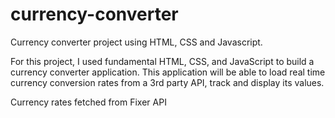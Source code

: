 # currency-converter
Currency converter project using HTML, CSS and Javascript.

For this project, I used fundamental HTML, CSS, and JavaScript to build a currency converter application. This application will be able to load real time currency conversion rates from a 3rd party API, track and display its values.

Currency rates fetched from Fixer API

